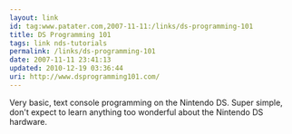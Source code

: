 ```yaml
---
layout: link
id: tag:www.patater.com,2007-11-11:/links/ds-programming-101
title: DS Programming 101
tags: link nds-tutorials
permalink: /links/ds-programming-101
date: 2007-11-11 23:41:13
updated: 2010-12-19 03:36:44
uri: http://www.dsprogramming101.com/
---
```

Very basic, text console programming on the Nintendo DS. Super simple, don't
expect to learn anything too wonderful about the Nintendo DS hardware.
